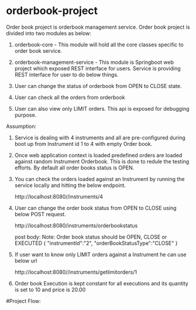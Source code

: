 # orderbook-project


Order book project is orderbook management service. Order book project is divided into two modules as below:
1. orderbook-core - This module will hold all the core classes specific to order book service.
2. orderbook-management-service - This module is Springboot web project which exposed REST interface for users.
Service is providing REST interface for user to do below things.

1. User can change the status of orderbook from OPEN to CLOSE state.
2. User can check all the orders from orderbook
3. User can also view only LIMIT orders. This api is exposed for debugging purpose.

Assumption:

1. Service is dealing with 4 instruments and all are pre-configured during boot up from Instrument id 1 to 4 with empty Order book. 
2. Once web application context is loaded predefined orders are loaded against random Instrument Orderbook. This is done to redule the          testing efforts. By default all order books status is OPEN.
3. You can check the orders loaded against an Instrument by running the service locally and hitting the below endpoint.

    http://localhost:8080//instruments/4
    
4. User can change the order book status from OPEN to CLOSE using below POST request.

    http://localhost:8080/instruments/orderbookstatus
    
    post body: 
    Note: Order book status should be OPEN, CLOSE or EXECUTED
    {
	"instrumentId":"2",
	"orderBookStatusType":"CLOSE"
   }
   
 5. If user want to know only LIMIT orders against a Instrument he can use below url
 
    http://localhost:8080//instruments/getlimitorders/1
    
 6. Order book Execution is kept constant for all executions and its quantity is set to 10 and price is 20.00 
 
 #Project Flow:
 


